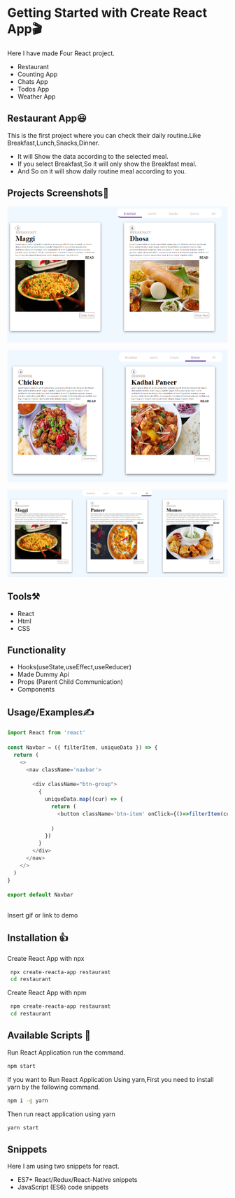 
# Getting Started with Create React App🎬
Here I have made Four React project.







- Restaurant
- Counting App
- Chats App
- Todos App
- Weather App




## Restaurant App😃
This is the first project where you can check their daily routine.Like Breakfast,Lunch,Snacks,Dinner.

- It will Show the data according to the selected meal.
- If you select Breakfast,So it will only show the    Breakfast meal.
- And So on it will show daily routine meal according to you.







## Projects Screenshots🚀

![App Screenshot](https://github.com/Gaurav6299/ReactProject/blob/master/ScreenShots/breakfast.PNG?raw=trueG)

![App Screenshot](https://github.com/Gaurav6299/ReactProject/blob/master/ScreenShots/dinner.PNG?raw=true)

![App Screenshot](https://github.com/Gaurav6299/ReactProject/blob/master/ScreenShots/restaurant.PNG?raw=true)

## Tools⚒️
- React
- Html
- CSS

## Functionality
- Hooks(useState,useEffect,useReducer)
- Made Dummy Api
- Props (Parent Child Communication)
- Components





## Usage/Examples✍️

```javascript
import React from 'react'

const Navbar = ({ filterItem, uniqueData }) => {
  return (
    <>
      <nav className='navbar'>

        <div className="btn-group">
          {
            uniqueData.map((cur) => {
              return (
                <button className='btn-item' onClick={()=>filterItem(cur)}>{cur}</button>

              )
            })
          }
        </div>
      </nav>
    </>
  )
}

export default Navbar
```


## 

Insert gif or link to demo


## Installation 👍 

Create React App with npx

```bash
 npx create-reacta-app restaurant
 cd restaurant
```

Create React App with npm

```bash
 npm create-reacta-app restaurant
 cd restaurant
```

## Available Scripts 📝
Run React Application run the command.

```bash
npm start
```

If you want to Run React Application Using yarn,First you need to install yarn by the following command.

```bash
npm i -g yarn
```

Then run react application using yarn 
```bash
yarn start
```

## Snippets
Here I am using two snippets for react.
- ES7+ React/Redux/React-Native snippets
- JavaScript (ES6) code snippets
    
